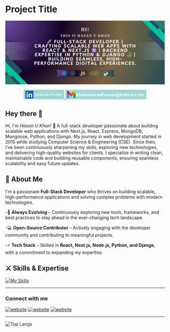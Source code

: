 # Project Title

![Alt Text](images/banner.jpg)

<p align="center">
  <a href="https://www.linkedin.com/in/hukhansr">
    <img src="./images/linkedinIcon.jpg" />
  </a>
  <a href="mailto:khan.m.hasanuzzaman@gmail.com">
    <img src="./images/gmailIcon.jpg" />
  </a>
</p>

## Hey there 👋

Hi, I'm _Hasan U Khan_! 🚀 A full-stack developer passionate about building scalable web applications with Next.js, React, Express, MongoDB, Mongoose, Python, and Django.
My journey in web development started in 2015 while studying Computer Science & Engineering (CSE). Since then, I’ve been continuously sharpening my skills, exploring new technologies, and delivering high-quality websites for clients.
I specialize in writing clean, maintainable code and building reusable components, ensuring seamless scalability and easy future updates.

## 📝 About Me

I'm a passionate **Full-Stack Developer** who thrives on building scalable, high-performance applications and solving complex problems with modern technologies.

-🚀 **Always Evolving** – Continuously exploring new tools, frameworks, and best practices to stay ahead in the ever-changing tech landscape.

-💻 **Open-Source Contributor** – Actively engaging with the developer community and contributing to meaningful projects.

-⚡ **Tech Stack** – Skilled in **React, Next.js, Node.js, Python, and Django**, with a commitment to expanding my expertise.

## ⚔️ Skills & Expertise

[![My Skills](https://skillicons.dev/icons?i=html,css,sass,tailwind,javascript,react,nextjs,nodejs,express,mongodb,py,django,anaconda,github,figma,firebase,bash,linux,mac,aws,postman)](https://skillicons.dev)

---

### Connect with me

[![website](https://img.icons8.com/fluency/48/facebook-new.png)](https://www.facebook.com/maohib)
[![website](https://img.icons8.com/?size=100&id=13930&format=png&color=000000)](https://www.linkedin.com/in/hukhansr/)
[![website](https://img.icons8.com/color/48/twitterx--v1.png)](https://x.com/hukhansr)

---

![Top Langs](https://github-readme-stats.vercel.app/api/top-langs/?username=merndevreza&layout=compact)
